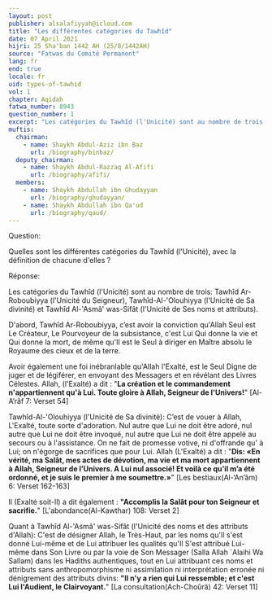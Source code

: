 ```yaml
---
layout: post
publisher: alsalafiyyah@icloud.com
title: "Les différentes catégories du Tawhîd"
date: 07 April 2021
hijri: 25 Sha'ban 1442 AH (25/8/1442AH)
source: "Fatwas du Comité Permanent"
lang: fr
end: true
locale: fr
uid: types-of-tawhid
vol: 1
chapter: Aqidah
fatwa_number: 8943
question_number: 1
excerpt: "Les catégories du Tawhîd (l'Unicité) sont au nombre de trois: Tawhîd Ar-Roboubiyya (l'Unicité du Seigneur), Tawhîd-Al-'Olouhiyya (l'Unicité de Sa divinité) et Tawhîd Al-'Asmâ' was-Sifât (l'Unicité de Ses noms et attributs)."
muftis:
  chairman: 
    - name: Shaykh Abdul-Aziz ibn Baz
      url: /biography/binbaz/
  deputy_chairman:
    - name: Shaykh Abdul-Razzaq Al-Afifi
      url: /biography/afifi/
  members: 
    - name: Shaykh Abdullah ibn Ghudayyan
      url: /biography/ghudayyan/
    - name: Shaykh Abdullah ibn Qa'ud
      url: /biography/qaud/
---
```


Question:

Quelles sont les différentes catégories du Tawhîd (l'Unicité), avec la définition de chacune d'elles ?

Réponse:

Les catégories du Tawhîd (l'Unicité) sont au nombre de trois: Tawhîd Ar-Roboubiyya (l'Unicité du Seigneur), Tawhîd-Al-'Olouhiyya (l'Unicité de Sa divinité) et Tawhîd Al-'Asmâ' was-Sifât (l'Unicité de Ses noms et attributs).

D'abord, Tawhîd Ar-Roboubiyya, c’est avoir la conviction qu'Allah Seul est Le Créateur, Le Pourvoyeur de la subsistance, c'est Lui Qui donne la vie et Qui donne la mort, de même qu'Il est le Seul à diriger en Maître absolu le Royaume des cieux et de la terre. 

Avoir également une foi inébranlable qu'Allah l'Exalté, est le Seul Digne de juger et de légiférer, en envoyant des Messagers et en révélant des Livres Célestes. Allah, (l'Exalté) a dit : "**La création et le commandement n'appartiennent qu'à Lui. Toute gloire à Allah, Seigneur de l'Univers!**"  [Al-A’râf 7: Verset 54]

Tawhîd-Al-'Olouhiyya (l'Unicité de Sa divinité): C’est de vouer à Allah, L'Exalté, toute sorte d'adoration. Nul autre que Lui ne doit être adoré, nul autre que Lui ne doit être invoqué, nul autre que Lui ne doit être appelé au secours ou à l'assistance. On ne fait de promesse votive, ni d'offrande qu' à Lui; on n'égorge de sacrifices que pour Lui. Allah (L'Exalté) a dit : "**Dis: «En vérité, ma Salât, mes actes de dévotion, ma vie et ma mort appartiennent à Allah, Seigneur de l’Univers. A Lui nul associé! Et voilà ce qu’il m’a été ordonné, et je suis le premier à me soumettre.»**" [Les bestiaux(Al-‘An’âm) 6: Verset 162-163]

Il (Exalté soit-Il) a dit également : **"Accomplis la Salât pour ton Seigneur et sacrifie.**" [L'abondance(Al-Kawthar) 108: Verset 2]

Quant à Tawhîd Al-'Asmâ' was-Sifât (l'Unicité des noms et des attributs d'Allah): C'est de désigner Allah, le Très-Haut, par les noms qu'Il s'est donné Lui-même et de Lui attribuer les qualités qu'Il S'est attribué Lui-même dans Son Livre ou par la voie de Son Messager (Salla Allah `Alaihi Wa Sallam) dans les Hadiths authentiques, tout en Lui attribuant ces noms et attributs sans anthropomorphisme ni assimilation ni interprétation erronée ni dénigrement des attributs divins: **"Il n'y a rien qui Lui ressemble; et c'est Lui l'Audient, le Clairvoyant.**" [La consultation(Ach-Choûrâ) 42: Verset 11]

